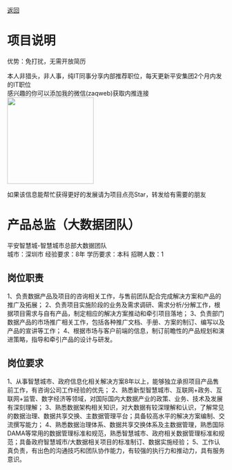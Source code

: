 [返回](../../)

# 项目说明

优势：免打扰，无需开放简历

本人非猎头，非人事，纯IT同事分享内部推荐职位，每天更新平安集团2个月内发的IT职位  
感兴趣的你可以添加我的微信(zaqweb)获取内推连接  
<img src="https://github.com/zaqweb/PA-IT-JOBS/blob/master/WechatICode.jpeg"  height="200" width="200">

如果该信息能帮忙获得更好的发展请为项目点亮Star，转发给有需要的朋友

# 产品总监（大数据团队）
平安智慧城-智慧城市总部大数据团队  
城市：深圳市 经验要求：8年 学历要求：本科  招聘人数：1

## 岗位职责
1、负责数据产品及项目的咨询相关工作，与售前团队配合完成解决方案和产品的推广及拓展；
2、负责项目实施阶段的业务及需求调研、需求分析/分解工作，根据项目需求与自有产品，制定相应的解决方案推动和牵引项目落地；
3、负责部门数据产品的市场推广相关工作，包括各种推广文档、手册、方案的制订、编写以及产品的宣讲等工作；
4、根据市场与客户前端的信息，制订前瞻性的产品规划和演进策略，指导和牵引产品的设计与研发。

## 岗位要求
1、从事智慧城市、政府信息化相关解决方案8年以上，能够独立承担项目产品售前工作，有咨询公司工作经验的优先；
2、熟悉新型智慧城市、互联网+政务、互联网+监管、数字经济等领域，对国际国内大数据产业的政策、业务、技术及发展有深刻理解；
3、熟悉数据架构相关知识，对大数据有较深理解和认识，了解常见的数据治理、数据共享交换、主数据管理平台；具备较高水平的解决方案编制、交流撰写能力；
4、熟悉数据治理体系、数据共享交换体系及主数据管理，熟悉国际DAMA等常用的数据管理标准和规范，熟悉智慧城市、政府相关数据管理标准和规范；具备政府智慧城市/大数据相关项目的标准制订、数据实施经验；
5、工作认真负责，有出色的沟通技巧和团队协作能力，有较强的执行力和推动力，具有服务意识。




